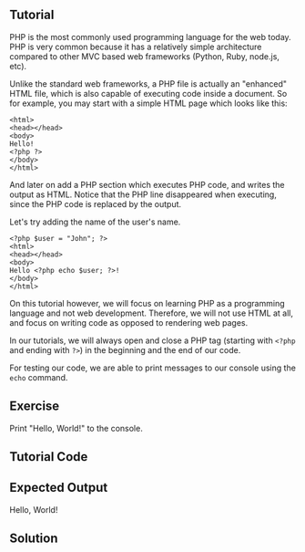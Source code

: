 Tutorial
--------

PHP is the most commonly used programming language for the web today. PHP is very common because it has a relatively
simple architecture compared to other MVC based web frameworks (Python, Ruby, node.js, etc).

Unlike the standard web frameworks, a PHP file is actually an "enhanced" HTML file, which is also capable of executing
code inside a document. So for example, you may start with a simple HTML page which looks like this:

    <html>
    <head></head>
    <body>
    Hello!
    <?php ?>
    </body>
    </html>

And later on add a PHP section which executes PHP code, and writes the output as HTML. Notice that the PHP line
disappeared when executing, since the PHP code is replaced by the output.

Let's try adding the name of the user's name.

    <?php $user = "John"; ?>
    <html>
    <head></head>
    <body>
    Hello <?php echo $user; ?>!
    </body>
    </html>

On this tutorial however, we will focus on learning PHP as a programming language and not web development. Therefore,
we will not use HTML at all, and focus on writing code as opposed to rendering web pages.

In our tutorials, we will always open and close a PHP tag (starting with `<?php` and ending with `?>`) in the beginning
and the end of our code.

For testing our code, we are able to print messages to our console using the `echo` command.

Exercise
--------

Print "Hello, World!" to the console.

Tutorial Code
-------------

<?php
echo "Goodbye, World!";
?>

Expected Output
---------------

Hello, World!

Solution
--------

<?php
echo "Hello, World!";
?>
